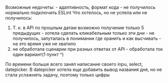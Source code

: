 Возможные недочеты: - адаптивность, формат кода - не получилось нормально подключить ESLint
Что хотелось, но не успела или не получилось: 
1) Т. к. в API по прошлым датам возможно получение только 5 предыдущих - хотела сделать кликабельным только эти дни - не получилось, запуталась в понимании где хранить и как высчивать - на это время уже не хватило
2) не обработала сценарии при разных ответах от API - обработала ток один вариант(1 пункт ^)

По времени больше всего занял написание своего inpu, select, datepicker. В datepicker хотела еще добавить вывод названия дня, но не стала услажнять задачу, поэтому только цифры